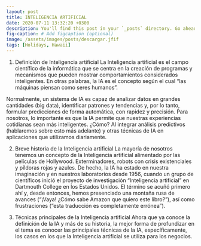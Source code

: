 ```yaml
---
layout: post
title: INTELIGENCIA ARTIFICIAL
date: 2020-07-11 13:32:20 +0300
description: You'll find this post in your `_posts` directory. Go ahead and edit it and re-build the site to see your changes. # Add post description (optional)
fig-caption: # Add figcaption (optional)
image: /assets/images/posts/descargar.jfif
tags: [Holidays, Hawaii]
---
```


1. Definición de Inteligencia artificial
La Inteligencia artificial es el campo científico de la informática que se centra en la creación de programas y mecanismos que pueden mostrar comportamientos considerados inteligentes. En otras palabras, la IA es el concepto según el cual “las máquinas piensan como seres humanos”.

Normalmente, un sistema de IA es capaz de analizar datos en grandes cantidades (big data), identificar patrones y tendencias y, por lo tanto, formular predicciones de forma automática, con rapidez y precisión. Para nosotros, lo importante es que la IA permite que nuestras experiencias cotidianas sean más inteligentes. ¿Cómo? Al integrar análisis predictivos (hablaremos sobre esto más adelante) y otras técnicas de IA en aplicaciones que utilizamos diariamente.

2. Breve historia de la Inteligencia artificial
La mayoría de nosotros tenemos un concepto de la Inteligencia artificial alimentado por las películas de Hollywood. Exterminadores, robots con crisis existenciales y píldoras rojas y azules. De hecho, la IA ha estado en nuestra imaginación y en nuestros laboratorios desde 1956, cuando un grupo de científicos inició el proyecto de investigación “Inteligencia artificial” en Dartmouth College en los Estados Unidos. El término se acuñó primero ahí y, desde entonces, hemos presenciado una montaña rusa de avances (“¡Vaya! ¿Cómo sabe Amazon que quiero este libro?”), así como frustraciones (“esta traducción es completamente errónea”).  

3. Técnicas principales de la Inteligencia artificial
Ahora que ya conoce la definición de la IA y más de su historia, la mejor forma de profundizar en el tema es conocer las principales técnicas de la IA, específicamente, los casos en los que la Inteligencia artificial se utiliza para los negocios.
